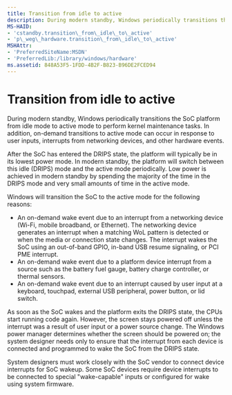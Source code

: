 ```yaml
---
title: Transition from idle to active
description: During modern standby, Windows periodically transitions the SoC platform from idle mode to active mode to perform kernel maintenance tasks.
MS-HAID:
- 'cstandby.transition\_from\_idle\_to\_active'
- 'p\_weg\_hardware.transition\_from\_idle\_to\_active'
MSHAttr:
- 'PreferredSiteName:MSDN'
- 'PreferredLib:/library/windows/hardware'
ms.assetid: 848A53F5-1FDD-4B2F-B823-B96DE2FCED94
---
```


# Transition from idle to active


During modern standby, Windows periodically transitions the SoC platform from idle mode to active mode to perform kernel maintenance tasks. In addition, on-demand transitions to active mode can occur in response to user inputs, interrupts from networking devices, and other hardware events.

After the SoC has entered the DRIPS state, the platform will typically be in its lowest power mode. In modern standby, the platform will switch between this idle (DRIPS) mode and the active mode periodically. Low power is achieved in modern standby by spending the majority of the time in the DRIPS mode and very small amounts of time in the active mode.

Windows will transition the SoC to the active mode for the following reasons:

-   An on-demand wake event due to an interrupt from a networking device (Wi-Fi, mobile broadband, or Ethernet). The networking device generates an interrupt when a matching WoL pattern is detected or when the media or connection state changes. The interrupt wakes the SoC using an out-of-band GPIO, in-band USB resume signaling, or PCI PME interrupt.
-   An on-demand wake event due to a platform device interrupt from a source such as the battery fuel gauge, battery charge controller, or thermal sensors.
-   An on-demand wake event due to an interrupt caused by user input at a keyboard, touchpad, external USB peripheral, power button, or lid switch.

As soon as the SoC wakes and the platform exits the DRIPS state, the CPUs start running code again. However, the screen stays powered off unless the interrupt was a result of user input or a power source change. The Windows power manager determines whether the screen should be powered on; the system designer needs only to ensure that the interrupt from each device is connected and programmed to wake the SoC from the DRIPS state.

System designers must work closely with the SoC vendor to connect device interrupts for SoC wakeup. Some SoC devices require device interrupts to be connected to special "wake-capable" inputs or configured for wake using system firmware.

 

 






